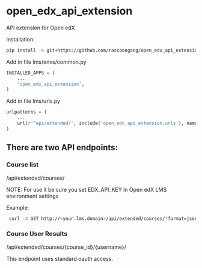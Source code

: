 # open_edx_api_extension

API extension for Open edX 

Installation:
```bash
pip install -e git+https://github.com/raccoongang/open_edx_api_extension.git#egg=open_edx_api_extension
```

Add in file lms/envs/common.py
```python
INSTALLED_APPS = (
    ...
    'open_edx_api_extension',
)
```

Add in file lms/urls.py

```python
urlpatterns = (
    ...
    url(r'^api/extended/', include('open_edx_api_extension.urls'), namespace='api_extension'),
)
```

## There are two API endpoints:

### Course list

/api/extended/courses/

NOTE: For use it be sure you set EDX_API_KEY in Open edX LMS environment settings

Example:

```bash
 curl -X GET http://<your.lms.domain>/api/extended/courses/?format=json -H 'X-Edx-Api-Key: edx-api-key'
```

### Course User Results

/api/extended/courses/{course_id}/{username}/

This endpoint uses standard oauth access.